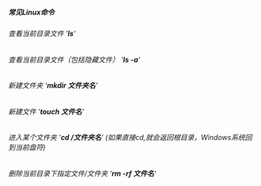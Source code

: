 ##### 常见Linux命令
###### 查看当前目录文件 '**ls**'
###### 查看当前目录文件（包括隐藏文件）  '**ls -a**'
###### 新建文件夹 '**mkdir 文件夹名**'
###### 新建文件  '**touch 文件名**'
###### 进入某个文件夹 '**cd /文件夹名**' (如果直接cd,就会返回根目录，Windows系统回到当前盘符)
###### 删除当前目录下指定文件/文件夹 '**rm -rf 文件名**'
